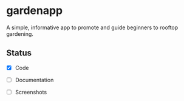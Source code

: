# gardenapp

A simple, informative app to promote and guide beginners to rooftop gardening.

## Status
- [x] Code
- [ ] Documentation
- [ ] Screenshots

